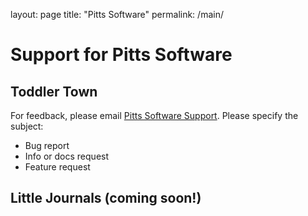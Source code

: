 layout: page
title: "Pitts Software"
permalink: /main/

# Support for Pitts Software

## Toddler Town
For feedback, please email [Pitts Software Support](mailto:pitts.software@gmail.com).
Please specify the subject:
- Bug report
- Info or docs request
- Feature request

## Little Journals (coming soon!)
